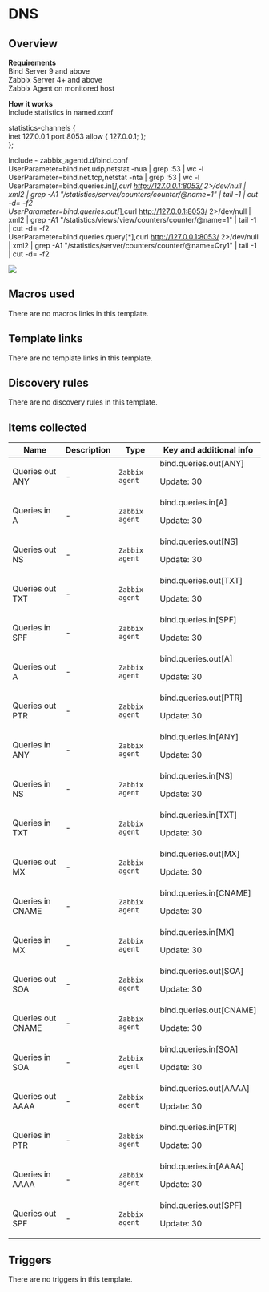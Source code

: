 # DNS

## Overview

**Requirements**  
 Bind Server 9 and above  
 Zabbix Server 4+ and above  
 Zabbix Agent on monitored host  
  
  
**How it works**  
Include statistics in named.conf  
  
statistics-channels {  
 inet 127.0.0.1 port 8053 allow { 127.0.0.1; };  
 };


Include - zabbix\_agentd.d/bind.conf  
UserParameter=bind.net.udp,netstat -nua | grep :53 | wc -l  
UserParameter=bind.net.tcp,netstat -nta | grep :53 | wc -l  
UserParameter=bind.queries.in[*],curl http://127.0.0.1:8053/ 2>/dev/null | xml2 | grep -A1 "/statistics/server/counters/counter/@name=$1$" | tail -1 | cut -d= -f2  
UserParameter=bind.queries.out[*],curl http://127.0.0.1:8053/ 2>/dev/null | xml2 | grep -A1 "/statistics/views/view/counters/counter/@name=$1$" | tail -1 | cut -d= -f2  
UserParameter=bind.queries.query[*],curl http://127.0.0.1:8053/ 2>/dev/null | xml2 | grep -A1 "/statistics/server/counters/counter/@name=Qry$1$" | tail -1 | cut -d= -f2


![](http://img.dzek.ru/images/dns.jpg)



## Macros used

There are no macros links in this template.

## Template links

There are no template links in this template.

## Discovery rules

There are no discovery rules in this template.

## Items collected

|Name|Description|Type|Key and additional info|
|----|-----------|----|----|
|Queries out ANY|<p>-</p>|`Zabbix agent`|bind.queries.out[ANY]<p>Update: 30</p>|
|Queries in A|<p>-</p>|`Zabbix agent`|bind.queries.in[A]<p>Update: 30</p>|
|Queries out NS|<p>-</p>|`Zabbix agent`|bind.queries.out[NS]<p>Update: 30</p>|
|Queries out TXT|<p>-</p>|`Zabbix agent`|bind.queries.out[TXT]<p>Update: 30</p>|
|Queries in SPF|<p>-</p>|`Zabbix agent`|bind.queries.in[SPF]<p>Update: 30</p>|
|Queries out A|<p>-</p>|`Zabbix agent`|bind.queries.out[A]<p>Update: 30</p>|
|Queries out PTR|<p>-</p>|`Zabbix agent`|bind.queries.out[PTR]<p>Update: 30</p>|
|Queries in ANY|<p>-</p>|`Zabbix agent`|bind.queries.in[ANY]<p>Update: 30</p>|
|Queries in NS|<p>-</p>|`Zabbix agent`|bind.queries.in[NS]<p>Update: 30</p>|
|Queries in TXT|<p>-</p>|`Zabbix agent`|bind.queries.in[TXT]<p>Update: 30</p>|
|Queries out MX|<p>-</p>|`Zabbix agent`|bind.queries.out[MX]<p>Update: 30</p>|
|Queries in CNAME|<p>-</p>|`Zabbix agent`|bind.queries.in[CNAME]<p>Update: 30</p>|
|Queries in MX|<p>-</p>|`Zabbix agent`|bind.queries.in[MX]<p>Update: 30</p>|
|Queries out SOA|<p>-</p>|`Zabbix agent`|bind.queries.out[SOA]<p>Update: 30</p>|
|Queries out CNAME|<p>-</p>|`Zabbix agent`|bind.queries.out[CNAME]<p>Update: 30</p>|
|Queries in SOA|<p>-</p>|`Zabbix agent`|bind.queries.in[SOA]<p>Update: 30</p>|
|Queries out AAAA|<p>-</p>|`Zabbix agent`|bind.queries.out[AAAA]<p>Update: 30</p>|
|Queries in PTR|<p>-</p>|`Zabbix agent`|bind.queries.in[PTR]<p>Update: 30</p>|
|Queries in AAAA|<p>-</p>|`Zabbix agent`|bind.queries.in[AAAA]<p>Update: 30</p>|
|Queries out SPF|<p>-</p>|`Zabbix agent`|bind.queries.out[SPF]<p>Update: 30</p>|
## Triggers

There are no triggers in this template.


